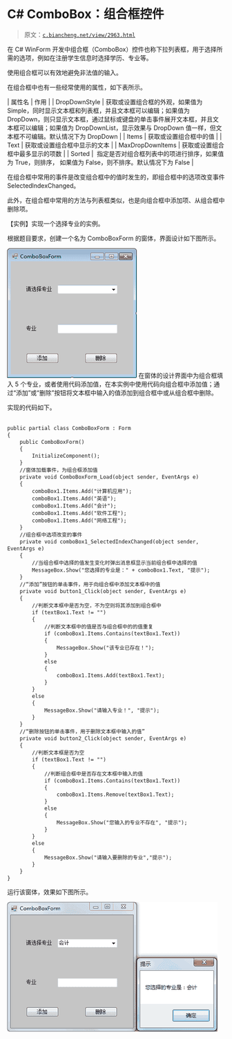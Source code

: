 # C# ComboBox：组合框控件

> 原文：[`c.biancheng.net/view/2963.html`](http://c.biancheng.net/view/2963.html)

在 C# WinForm 开发中组合框（ComboBox）控件也称下拉列表框，用于选择所需的选项，例如在注册学生信息时选择学历、专业等。

使用组合框可以有效地避免非法值的输入。

在组合框中也有一些经常使用的属性，如下表所示。

| 属性名 | 作用 |
| DropDownStyle | 获取或设置组合框的外观，如果值为 Simple，同时显示文本框和列表框，并且文本框可以编辑；如果值为 DropDown，则只显示文本框，通过鼠标或键盘的单击事件展开文本框，并且文本框可以编辑；如果值为 DropDownList，显示效果与 DropDown 值一样，但文本框不可编辑。默认情况下为 DropDown |
| Items | 获取或设置组合框中的值 |
| Text | 获取或设置组合框中显示的文本 |
| MaxDropDownltems | 获取或设置组合框中最多显示的项数 |
| Sorted |  指定是否对组合框列表中的项进行排序，如果值为 True，则排序， 如果值为 False，则不排序。默认情况下为 False |

在组合框中常用的事件是改变组合框中的值时发生的，即组合框中的选项改变事件 SelectedlndexChanged。

此外，在组合框中常用的方法与列表框类似，也是向组合框中添加项、从组合框中删除项。

【实例】实现一个选择专业的实例。

根据题目要求，创建一个名为 ComboBoxForm 的窗体，界面设计如下图所示。

![选择专业窗体的界面](img/b67a0c60bf262ab3341f7ca124257436.png)
在窗体的设计界面中为组合框填入 5 个专业，或者使用代码添加值，在本实例中使用代码向组合框中添加值；通过“添加”或“删除”按钮将文本框中输入的值添加到组合框中或从组合框中删除。

实现的代码如下。

```

public partial class ComboBoxForm : Form
{
    public ComboBoxForm()
    {
        InitializeComponent();
    }
    //窗体加载事件，为组合框添加值
    private void ComboBoxForm_Load(object sender, EventArgs e)
    {
        comboBox1.Items.Add("计算机应用");
        comboBox1.Items.Add("英语");
        comboBox1.Items.Add("会计");
        comboBox1.Items.Add("软件工程");
        comboBox1.Items.Add("网络工程");
    }
    //组合框中选项改变的事件
    private void comboBox1_SelectedIndexChanged(object sender, EventArgs e)
    {
        //当组合框中选择的值发生变化时弹出消息框显示当前组合框中选择的值
        MessageBox.Show("您选择的专业是：" + comboBox1.Text, "提示");
    }
    //“添加”按钮的单击事件，用于向组合框中添加文本框中的值
    private void button1_Click(object sender, EventArgs e)
    {
        //判断文本框中是否为空，不为空则将其添加到组合框中
        if (textBox1.Text != "")
        {
            //判断文本框中的值是否与组合框中的的值重复
            if (comboBox1.Items.Contains(textBox1.Text))
            {
                MessageBox.Show("该专业已存在！");
            }
            else
            {
                comboBox1.Items.Add(textBox1.Text);
            }
        }
        else
        {
            MessageBox.Show("请输入专业！", "提示");
        }
    }
    //“删除按钮的单击事件，用于删除文本框中输入的值”
    private void button2_Click(object sender, EventArgs e)
    {
        //判断文本框是否为空
        if (textBox1.Text != "")
        {
            //判断组合框中是否存在文本框中输入的值
            if (comboBox1.Items.Contains(textBox1.Text))
            {
                comboBox1.Items.Remove(textBox1.Text);
            }
            else
            {
                MessageBox.Show("您输入的专业不存在", "提示");
            }
        }
        else
        {
            MessageBox.Show("请输入要删除的专业","提示");
        }
    }
}
```

运行该窗体，效果如下图所示。

![选择会计专业时的运行效果](img/ec162e6347de74979b4d562df63dfcec.png)